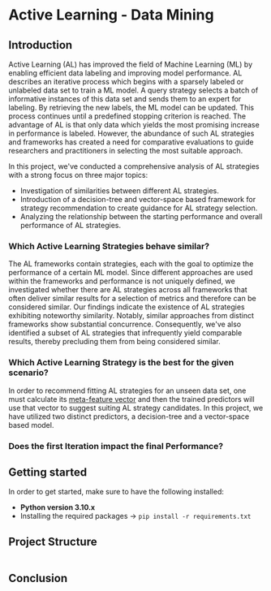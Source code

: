 # Active Learning - Data Mining

## Introduction

Active Learning (AL) has improved the field of Machine Learning (ML) by enabling efficient data labeling and improving model performance. AL describes an iterative process which begins with a sparsely labeled or unlabeled data set to train a ML model. A query strategy selects a batch of informative instances of this data set and sends them to an expert for labeling. By retrieving the new labels, the ML model can be updated. This process continues until a predefined stopping criterion is reached. The advantage of AL is that only data which yields the most promising increase in performance is labeled. However, the abundance of such AL strategies and frameworks has created a need for comparative evaluations to guide researchers and practitioners in selecting the most suitable approach.

In this project, we've conducted a comprehensive analysis of AL strategies with a strong focus on three major topics:

- Investigation of similarities between different AL strategies.
- Introduction of a decision-tree and vector-space based framework for strategy recommendation to create guidance for AL strategy selection.
- Analyzing the relationship between the starting performance and overall performance of AL strategies.

### Which Active Learning Strategies behave similar?

The AL frameworks contain strategies, each with the goal to optimize the performance of a certain ML model. Since different approaches are used within the frameworks and performance is not uniquely defined, we investigated whether there are AL strategies across all frameworks that often deliver similar results for a selection of metrics and therefore can be considered similar. Our findings indicate the existence of AL strategies exhibiting noteworthy similarity. Notably, similar approaches from distinct frameworks show substantial concurrence. Consequently, we've also identified a subset of AL strategies that infrequently yield comparable results, thereby precluding them from being considered similar.

### Which Active Learning Strategy is the best for the given scenario?

In order to recommend fitting AL strategies for an unseen data set, one must calculate its [meta-feature vector](/src/strategy_recommendation/dataset_metafeatures/metrics.py) and then the trained predictors will use that vector to suggest suiting AL strategy candidates. In this project, we have utilized two distinct predictors, a decision-tree and a vector-space based model.

### Does the first Iteration impact the final Performance?

## Getting started

In order to get started, make sure to have the following installed:

- **Python version 3.10.x**
- Installing the required packages $\rightarrow$ `pip install -r requirements.txt`

## Project Structure

```

```

## Conclusion
